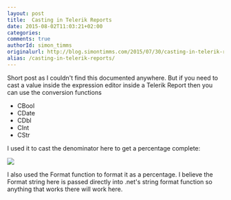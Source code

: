 ```yaml
---
layout: post
title:  Casting in Telerik Reports
date: 2015-08-02T11:03:21+02:00
categories:
comments: true
authorId: simon_timms
originalurl: http://blog.simontimms.com/2015/07/30/casting-in-telerik-reports/
alias: /casting-in-telerik-reports/
---
```


Short post as I couldn't find this documented anywhere. But if you need to cast a value inside the expression editor inside a Telerik Report then you can use the conversion functions

<!--more-->

* CBool
* CDate
* CDbl
* CInt
* CStr

I used it to cast the denominator here to get a percentage complete:

![](http://imgur.com/LE1hUUP.png)

I also used the Format function to format it as a percentage. I believe the Format string here is passed directly into .net's string format function so anything that works there will work here.